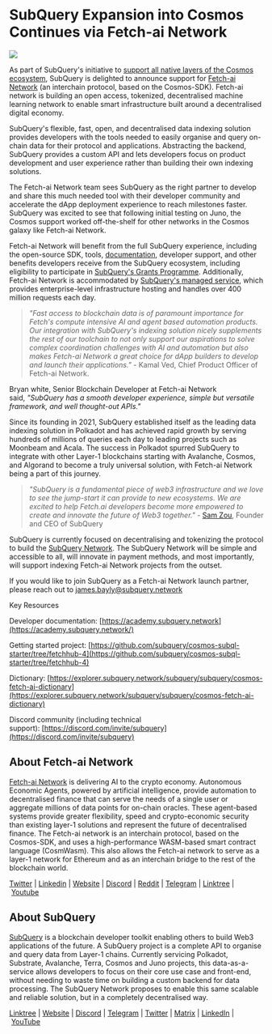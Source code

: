 # SubQuery Expansion into Cosmos Continues via Fetch-ai Network

![](https://miro.medium.com/max/1400/0*ODn0oc5qxG2YLo3C)

As part of SubQuery's initiative to [support all native layers of the Cosmos ecosystem](./20220609-juno-cosmos.md), SubQuery is delighted to announce support for [Fetch-ai Network](https://fetch-ai.network/) (an interchain protocol, based on the Cosmos-SDK). Fetch-ai network is building an open access, tokenized, decentralised machine learning network to enable smart infrastructure built around a decentralised digital economy.

SubQuery's flexible, fast, open, and decentralised data indexing solution provides developers with the tools needed to easily organise and query on-chain data for their protocol and applications. Abstracting the backend, SubQuery provides a custom API and lets developers focus on product development and user experience rather than building their own indexing solutions.

The Fetch-ai Network team sees SubQuery as the right partner to develop and share this much needed tool with their developer community and accelerate the dApp deployment experience to reach milestones faster. SubQuery was excited to see that following initial testing on Juno, the Cosmos support worked off-the-shelf for other networks in the Cosmos galaxy like Fetch-ai Network.

Fetch-ai Network will benefit from the full SubQuery experience, including the open-source SDK, tools, [documentation](https://academy.subquery.network/quickstart/quickstart_chains/cosmos.html), developer support, and other benefits developers receive from the SubQuery ecosystem, including eligibility to participate in [SubQuery's Grants Programme](https://subquery.network/grants). Additionally, Fetch-ai Network is accommodated by [SubQuery's managed service](https://subquery.network/managedservices), which provides enterprise-level infrastructure hosting and handles over 400 million requests each day.

> *"Fast access to blockchain data is of paramount importance for Fetch's compute intensive AI and agent based automation products. Our integration with SubQuery's indexing solution nicely supplements the rest of our toolchain to not only support our aspirations to solve complex coordination challenges with AI and automation but also makes Fetch-ai Network a great choice for dApp builders to develop and launch their applications."* - Kamal Ved, Chief Product Officer of Fetch-ai Network.

Bryan white, Senior Blockchain Developer at Fetch-ai Network said, *"SubQuery has a smooth developer experience, simple but versatile framework, and well thought-out APIs."*

Since its founding in 2021, SubQuery established itself as the leading data indexing solution in Polkadot and has achieved rapid growth by serving hundreds of millions of queries each day to leading projects such as Moonbeam and Acala. The success in Polkadot spurred SubQuery to integrate with other Layer-1 blockchains starting with Avalanche, Cosmos, and Algorand to become a truly universal solution, with Fetch-ai Network being a part of this journey.

> *"SubQuery is a fundamental piece of web3 infrastructure and we love to see the jump-start it can provide to new ecosystems. We are excited to help Fetch.ai developers become more empowered to create and innovate the future of Web3 together."* - [Sam Zou](https://twitter.com/zoujialiu), Founder and CEO of SubQuery

SubQuery is currently focused on decentralising and tokenizing the protocol to build the [SubQuery Network](https://subquery.network/network). The SubQuery Network will be simple and accessible to all, will innovate in payment methods, and most importantly, will support indexing Fetch-ai Network projects from the outset.

If you would like to join SubQuery as a Fetch-ai Network launch partner, please reach out to james.bayly@subquery.network

Key Resources

Developer documentation: [https://academy.subquery.network](https://academy.subquery.network/)

Getting started project: [https://github.com/subquery/cosmos-subql-starter/tree/fetchhub-4](https://github.com/subquery/cosmos-subql-starter/tree/fetchhub-4)

Dictionary: [https://explorer.subquery.network/subquery/subquery/cosmos-fetch-ai-dictionary](https://explorer.subquery.network/subquery/subquery/cosmos-fetch-ai-dictionary)

Discord community (including technical support): [https://discord.com/invite/subquery](https://discord.com/invite/subquery)

## About Fetch-ai Network

[Fetch-ai Network](https://fetch-ai.network/) is delivering AI to the crypto economy. Autonomous Economic Agents, powered by artificial intelligence, provide automation to decentralised finance that can serve the needs of a single user or aggregate millions of data points for on-chain oracles. These agent-based systems provide greater flexibility, speed and crypto-economic security than existing layer-1 solutions and represent the future of decentralised finance. The Fetch-ai network is an interchain protocol, based on the Cosmos-SDK, and uses a high-performance WASM-based smart contract language (CosmWasm). This also allows the Fetch-ai network to serve as a layer-1 network for Ethereum and as an interchain bridge to the rest of the blockchain world.

[Twitter](https://twitter.com/Fetch_ai) | [Linkedin](https://www.linkedin.com/company/fetch-ai-network/) | [Website](https://fetch-ai.network/) | [Discord](https://discord.com/invite/yypdAsRPYm) | [Reddit](https://reddit.com/r/fetchai_community) | [Telegram](https://t.me/fetch_ai) | [Linktree](https://linktr.ee/FetchAi) | [Youtube](https://www.youtube.com/channel/UCrEQK_X2Vm1kCtftlRoodXA/videos?app=desktop)

## About SubQuery

[SubQuery](https://subquery.network/) is a blockchain developer toolkit enabling others to build Web3 applications of the future. A SubQuery project is a complete API to organise and query data from Layer-1 chains. Currently servicing Polkadot, Substrate, Avalanche, Terra, Cosmos and Juno projects, this data-as-a-service allows developers to focus on their core use case and front-end, without needing to waste time on building a custom backend for data processing. The SubQuery Network proposes to enable this same scalable and reliable solution, but in a completely decentralised way.

​​[Linktree](https://linktr.ee/subquerynetwork) | [Website](https://subquery.network/) | [Discord](https://discord.com/invite/78zg8aBSMG) | [Telegram](https://t.me/subquerynetwork) | [Twitter](https://twitter.com/subquerynetwork) | [Matrix](https://matrix.to/#/#subquery:matrix.org) | [LinkedIn](https://www.linkedin.com/company/subquery) | [YouTube](https://www.youtube.com/channel/UCi1a6NUUjegcLHDFLr7CqLw)
